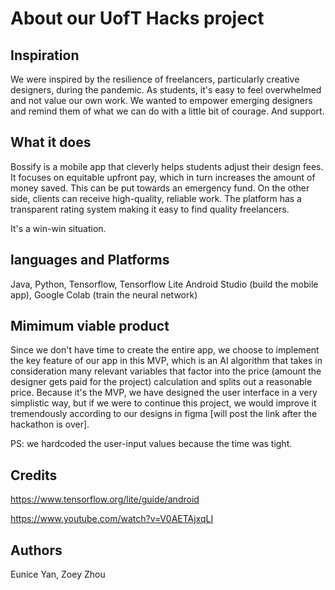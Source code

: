 # About our UofT Hacks project

## Inspiration
We were inspired by the resilience of freelancers, particularly creative designers, during the pandemic. 
As students, it's easy to feel overwhelmed and not value our own work. 
We wanted to empower emerging designers and remind them of what we can do with a little bit of courage. And support.

## What it does
Bossify is a mobile app that cleverly helps students adjust their design fees.
It focuses on equitable upfront pay, which in turn increases the amount of money saved. 
This can be put towards an emergency fund. On the other side, clients can receive high-quality, reliable work. 
The platform has a transparent rating system making it easy to find quality freelancers.

It's a win-win situation.

## languages and Platforms
Java, Python, Tensorflow, Tensorflow Lite
Android Studio (build the mobile app), Google Colab (train the neural network)

## Mimimum viable product
Since we don't have time to create the entire app, we choose to implement the key 
feature of our app in this MVP, which is an AI algorithm that takes in consideration 
many relevant variables that factor into the price (amount the designer gets paid for the project) calculation
and splits out a reasonable price. Because it's the MVP, we have designed the user interface in a very simplistic way,
but if we were to continue this project, we would improve it tremendously according to our designs in figma [will
post the link after the hackathon is over]. 

PS: we hardcoded the user-input values because the time was tight.

## Credits

https://www.tensorflow.org/lite/guide/android

https://www.youtube.com/watch?v=V0AETAjxqLI

## Authors
Eunice Yan, Zoey Zhou


